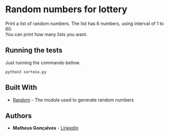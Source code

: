# Random numbers for lottery

Print a list of random numbers. The list has 6 numbers, using interval of 1 to 60.<br>
You can print how many lists you want.

## Running the tests

Just running the commando bellow.

```
python3 sorteio.py
```

## Built With

* [Random](https://docs.python.org/3/library/random.html) - The module used to generate random numbers 

## Authors

* **Matheus Gonçalves** - [Linkedin](https://www.linkedin.com/in/matheus-sgoncalves/)
